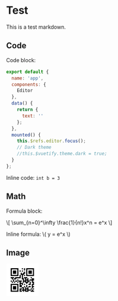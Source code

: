 # Test

This is a test markdown.

## Code

Code block:

```js
export default {
  name: 'app',
  components: {
    Editor
  },
  data() {
    return {
      text: ''
    };
  },
  mounted() {
    this.$refs.editor.focus();
    // Dark theme
    //this.$vuetify.theme.dark = true;
  }
};
```

Inline code: `int b = 3`

## Math

Formula block:

\\[ \sum_{n=0}^\infty \frac{1}{n!}x^n = e^x  \\]

Inline formula: \\( y = e^x \\)

## Image

![Test](test.png)
